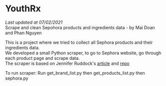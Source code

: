# YouthRx  
*Last updated at 07/02/2021*   
Scrape and clean Sepohora products and ingredients data - by Mai Doan and Phan Nguyen  

This is a project where we tried to collect all Sephora products and their ingredients data.  
We developed a small Python scraper, to go to Sephora website, go through each product page and scrape data.    
The scraper is based on Jennifer Ruddock's [article](https://nycdatascience.com/blog/student-works/scraping-sephora-an-ingredients-analysis/) and [repo](https://github.com/chemjen/skincare_scraping)

To run scraper: Run get_brand_list.py then get_products_list.py then sephora.py
